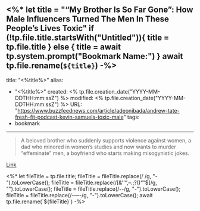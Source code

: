 <%*
let title = "“My Brother Is So Far Gone”: How Male Influencers Turned The Men In These People’s Lives Toxic"
if (!tp.file.title.startsWith("Untitled")){
	title = tp.file.title
} else {
	title = await tp.system.prompt("Bookmark Name:")
}
await tp.file.rename(`${title}`)
-%>
---
title: "<%title%>"
alias:
- "<%title%>"
created: <% tp.file.creation_date("YYYY-MM-DDTHH:mm:ssZ") %>
modified: <% tp.file.creation_date("YYYY-MM-DDTHH:mm:ssZ") %>
URL:  "https://www.buzzfeednews.com/article/adeonibada/andrew-tate-fresh-fit-podcast-kevin-samuels-toxic-male"
tags:
- bookmark
---

> A beloved brother who suddenly supports violence against women, a dad who minored in women’s studies and now wants to murder “effeminate” men, a boyfriend who starts making misogynistic jokes.

[Link](https://www.buzzfeednews.com/article/adeonibada/andrew-tate-fresh-fit-podcast-kevin-samuels-toxic-male)

<%*
let fileTitle = tp.file.title;
fileTitle = fileTitle.replace(/ /g, "-").toLowerCase();
fileTitle = fileTitle.replace(/[&'’‘’,–.;?()“”$]/g, "").toLowerCase();
fileTitle = fileTitle.replace(/--/g, "-").toLowerCase();
fileTitle = fileTitle.replace(/-—-/g, "-").toLowerCase();
await tp.file.rename(`${fileTitle}`)
-%>